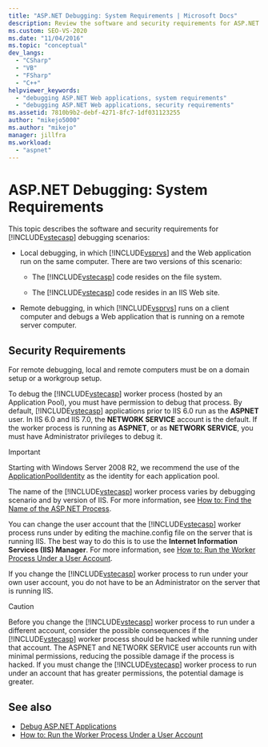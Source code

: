 ```yaml
---
title: "ASP.NET Debugging: System Requirements | Microsoft Docs"
description: Review the software and security requirements for ASP.NET local debugging, in which Visual Studio and the web app run on the same computer, and remote debugging.
ms.custom: SEO-VS-2020
ms.date: "11/04/2016"
ms.topic: "conceptual"
dev_langs:
  - "CSharp"
  - "VB"
  - "FSharp"
  - "C++"
helpviewer_keywords:
  - "debugging ASP.NET Web applications, system requirements"
  - "debugging ASP.NET Web applications, security requirements"
ms.assetid: 7810b9b2-debf-4271-8fc7-1df031123255
author: "mikejo5000"
ms.author: "mikejo"
manager: jillfra
ms.workload:
  - "aspnet"
---
```

# ASP.NET Debugging: System Requirements
This topic describes the software and security requirements for [!INCLUDE[vstecasp](../code-quality/includes/vstecasp_md.md)] debugging scenarios:

- Local debugging, in which [!INCLUDE[vsprvs](../code-quality/includes/vsprvs_md.md)] and the Web application run on the same computer. There are two versions of this scenario:

  - The [!INCLUDE[vstecasp](../code-quality/includes/vstecasp_md.md)] code resides on the file system.

  - The [!INCLUDE[vstecasp](../code-quality/includes/vstecasp_md.md)] code resides in an IIS Web site.

- Remote debugging, in which [!INCLUDE[vsprvs](../code-quality/includes/vsprvs_md.md)] runs on a client computer and debugs a Web application that is running on a remote server computer.

## Security Requirements
 For remote debugging, local and remote computers must be on a domain setup or a workgroup setup.

 To debug the [!INCLUDE[vstecasp](../code-quality/includes/vstecasp_md.md)] worker process (hosted by an Application Pool), you must have permission to debug that process. By default, [!INCLUDE[vstecasp](../code-quality/includes/vstecasp_md.md)] applications prior to IIS 6.0 run as the **ASPNET** user. In IIS 6.0 and IIS 7.0, the **NETWORK SERVICE** account is the default. If the worker process is running as **ASPNET**, or as **NETWORK SERVICE**, you must have Administrator privileges to debug it.

 > [!IMPORTANT]
 > Starting with Windows Server 2008 R2, we recommend the use of the [ApplicationPoolIdentity](/iis/manage/configuring-security/application-pool-identities) as the identity for each application pool.

 The name of the [!INCLUDE[vstecasp](../code-quality/includes/vstecasp_md.md)] worker process varies by debugging scenario and by version of IIS. For more information, see [How to: Find the Name of the ASP.NET Process](../debugger/how-to-find-the-name-of-the-aspnet-process.md).

 You can change the user account that the [!INCLUDE[vstecasp](../code-quality/includes/vstecasp_md.md)] worker process runs under by editing the machine.config file on the server that is running IIS. The best way to do this is to use the **Internet Information Services (IIS) Manager**. For more information, see [How to: Run the Worker Process Under a User Account](../debugger/how-to-run-the-worker-process-under-a-user-account.md).

 If you change the [!INCLUDE[vstecasp](../code-quality/includes/vstecasp_md.md)] worker process to run under your own user account, you do not have to be an Administrator on the server that is running IIS.

> [!CAUTION]
> Before you change the [!INCLUDE[vstecasp](../code-quality/includes/vstecasp_md.md)] worker process to run under a different account, consider the possible consequences if the [!INCLUDE[vstecasp](../code-quality/includes/vstecasp_md.md)] worker process should be hacked while running under that account. The ASPNET and NETWORK SERVICE user accounts run with minimal permissions, reducing the possible damage if the process is hacked. If you must change the [!INCLUDE[vstecasp](../code-quality/includes/vstecasp_md.md)] worker process to run under an account that has greater permissions, the potential damage is greater.

## See also

- [Debug ASP.NET Applications](../debugger/how-to-enable-debugging-for-aspnet-applications.md)
- [How to: Run the Worker Process Under a User Account](../debugger/how-to-run-the-worker-process-under-a-user-account.md)
